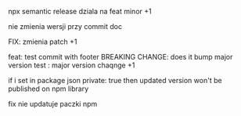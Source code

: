npx semantic release
dziala na feat minor +1

nie zmienia wersji przy commit doc

FIX: zmienia patch +1

feat: test commit with footer
BREAKING CHANGE: does it bump major version test
: major version chaqnge +1

if i set in package json private: true
then updated version won't be published on npm library

fix nie updatuje paczki npm 



